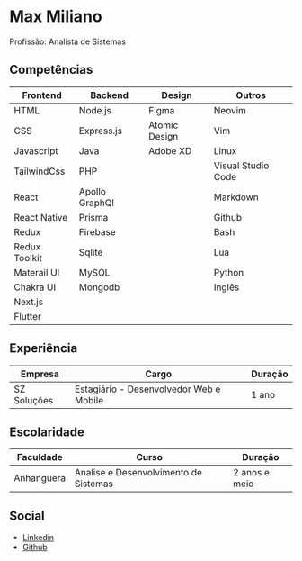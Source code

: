 # Max Miliano

Profissão: Analista de Sistemas

## Competências

| Frontend      | Backend        | Design        | Outros             |
| ------------- | -------------- | ------------- | ------------------ |
| HTML          | Node.js        | Figma         | Neovim             |
| CSS           | Express.js     | Atomic Design | Vim                |
| Javascript    | Java           | Adobe XD      | Linux              |
| TailwindCss   | PHP            |               | Visual Studio Code |
| React         | Apollo GraphQl |               | Markdown           |
| React Native  | Prisma         |               | Github             |
| Redux         | Firebase       |               | Bash               |
| Redux Toolkit | Sqlite         |               | Lua                |
| Materail UI   | MySQL          |               | Python             |
| Chakra UI     | Mongodb        |               | Inglês             |
| Next.js       |                |               |                    |
| Flutter       |                |               |                    |

## Experiência

| Empresa     | Cargo                                   | Duração |
| ----------- | --------------------------------------- | ------- |
| SZ Soluções | Estagiário - Desenvolvedor Web e Mobile | 1 ano   |

## Escolaridade

| Faculdade  | Curso                                 | Duração       |
| ---------- | ------------------------------------- | ------------- |
| Anhanguera | Analise e Desenvolvimento de Sistemas | 2 anos e meio |

## Social

- [Linkedin](https://www.linkedin.com/in/max-miliano-723aa9280/)
- [Github](https://github.com/maxmx03)
